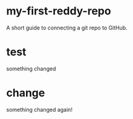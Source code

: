 # my-first-reddy-repo
A short guide to connecting a git repo to GitHub.

# test
something changed

# change
something changed again!
